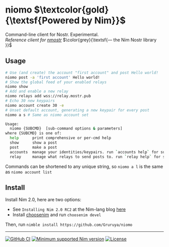 # niomo $\textcolor{gold}{\textsf{Powered by Nim}}$

Command-line client for Nostr. Experimental.  
_Reference client for [nmostr](https://github.com/Gruruya/nmostr)_ $\color{grey}{\textsf{— the Nim Nostr library }}$

Usage
---
```bash
# Use (and create) the account "first account" and post Hello world!
niomo post -a 'first account' Hello world!
# Show the global feed of your enabled relays
niomo show
# Add and enable a new relay
niomo relays add wss://relay.mostr.pub
# Echo 30 new keypairs
niomo account create 30 -e
# Unset default account, generating a new keypair for every post
niomo a s # Same as niomo account set
```

```bash
Usage:
  niomo {SUBCMD}  [sub-command options & parameters]
where {SUBCMD} is one of:
  help      print comprehensive or per-cmd help
  show      show a post
  post      make a post
  accounts  manage your identities/keypairs. run `accounts help` for subsubcommands
  relay     manage what relays to send posts to. run `relay help` for subsubcommands
```

Commands can be shortened to any unique string, so `niomo a l` is the same as `niomo account list`

Install
---
Install Nim 2.0, here are two options:
* See `Installing Nim 2.0 RC2` at the Nim-lang blog [here](https://nim-lang.org/blog/2023/03/31/version-20-rc2.html)
* Install [choosenim](https://github.com/dom96/choosenim#installation) and run `choosenim devel`

Then, run `nimble install https://github.com/Gruruya/niomo`


---
[![GitHub CI](../../actions/workflows/build.yml/badge.svg?branch=master)](../../actions/workflows/build.yml)
[![Minimum supported Nim version](https://img.shields.io/badge/Nim-1.9.1+-informational?logo=Nim&labelColor=232733&color=F3D400)](https://nim-lang.org)
[![License](https://img.shields.io/github/license/Gruruya/niomo?logo=GNU&logoColor=000000&labelColor=FFFFFF&color=663366)](LICENSE.md)
